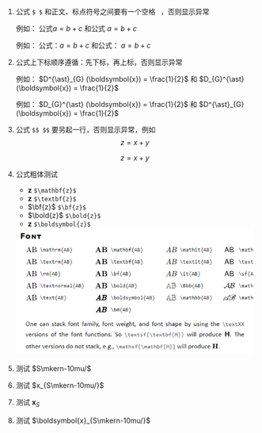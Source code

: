 1. 公式 `$ $` 和正文、标点符号之间要有一个空格 ` `，否则显示异常

   例如： 公式$a = b + c$ 和公式 $a = b + c$

   例如： 公式：$a = b + c$ 和公式： $a = b + c$

2. 公式上下标顺序遵循：先下标，再上标，否则显示异常

   例如： $D^{\ast}_{G} (\boldsymbol{x}) = \frac{1}{2}$ 和 $D_{G}^{\ast} (\boldsymbol{x}) = \frac{1}{2}$ 

   例如： $D_{G}^{\ast} (\boldsymbol{x}) = \frac{1}{2}$ 和 $D^{\ast}_{G} (\boldsymbol{x}) = \frac{1}{2}$

3. 公式 `$$ $$` 要另起一行，否则显示异常，例如 $$ z = x + y $$

   $$z = x + y$$

4. 公式粗体测试 

   - $\mathbf{z}$ `$\mathbf{z}$`
   - $\textbf{z}$ `$\textbf{z}$`
   - $\bf{z}$ `$\bf{z}$`
   - $\bold{z}$ `$\bold{z}$`
   - $\boldsymbol{z}$ `$\boldsymbol{z}$`

   <img src="./assets/math_font.png">

5. 测试 $S\mkern-10mu/$

6. 测试 $x_{S\mkern-10mu/}$

7. 测试 $\boldsymbol{x}_{S}$

8. 测试 $\boldsymbol{x}_{S\mkern-10mu/}$

